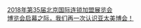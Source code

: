   
[2018年第35届北京国际连锁加盟展览会](http://www.dianyue.me/archives/839/iktmtwviqgvix0rs/)  
[博览会启幕之际，我们再一次认识亚太美博会！](http://www.dianyue.me/archives/739/vy64rzyormdm258k/)